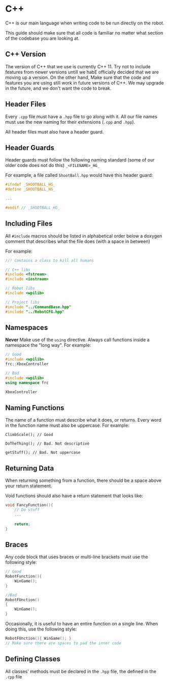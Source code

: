 # C++
C++ is our main language when writing code to be run directly on the robot. 

This guide should make sure that all code is familiar no matter what section of the codebase you are looking at.

## C++ Version
The version of C++ that we use is currently C++ 11. Try not to include features from newer versions untill we habE officially decided that we are moving up a version. On the other hand, Make sure that the code and features you are using still work in future versions of C++.  We may upgrade in the future, and we don't want the code to break. 

## Header Files
Every `.cpp` file must have a `.hpp` file to go along with it. All our file names must use the new naming for their extensions (`.cpp` and `.hpp`).

All header files must also have a header guard.

## Header Guards
Header guards must follow the following naming standard (some of our older code does not do this) `_<FILENAME>_HG_`

For example, a file called `ShootBall.hpp` would have this header guard:
```cpp
#ifndef _SHOOTBALL_HG_
#define _SHOOTBALL_HG_

...

#endif // _SHOOTBALL_HG_
```

## Including Files
All `#include` macros should be listed in alphabetical order below a doxygen comment that describes what the file does (with a space in between)

For example:
```cpp
//! Contains a class to kill all humans

// C++ libs
#include <fstream>
#include <iostream>

// Robot libs
#include <wpilib>

// Project libs
#include "../CommandBase.hpp"
#include "../RobotCFG.hpp"

```

## Namespaces
**Never** Make use of the `using` directive. Always call functions inside a namespace the "long way". For example:

```cpp
// Good
#include <wpilib>
frc::XboxController 

// Bad
#include <wpilib>
using namespace frc

XboxController
```

## Naming Functions
The name of a function must describe what it does, or returns. Every word in the function name must also be uppercase. For example:
```
ClimbScale(); // Good

DoTheThing(); // Bad. Not descriptive

getStuff(); // Bad. Not uppercase
```

## Returning Data
When returning something from a function, there should be a space above your return statement.

Void functions should also have a return statement that looks like:
```cpp
void FancyFunction(){
	// Do stuff
	...
	
	return;
}
```

## Braces
Any code block that uses braces or multi-line brackets must use the following style:
```cpp
// Good
RobotFunction(){
	WinGame();
}

//Bad
RobotFUnction()
{
	WinGame();
}
```
Occasionally, it is useful to have an entire function on a single line. When doing this, use the following style:
```cpp
RobotFUnction(){ WinGame(); }
// Make sure there are spaces to pad the inner code
```

## Defining Classes
All classes' methods must be declared in the `.hpp` file, the defined in the `.cpp` file
